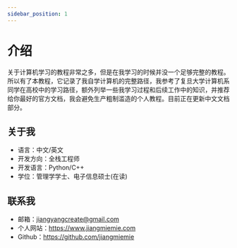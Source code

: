 ```yaml
---
sidebar_position: 1
---
```



# 介绍

关于计算机学习的教程非常之多，但是在我学习的时候并没一个足够完整的教程。所以有了本教程，它记录了我自学计算机的完整路径，我参考了复旦大学计算机系同学在高校中的学习路径，额外列举一些我学习过程和后续工作中的知识，并推荐给你最好的官方文档，我会避免生产粗制滥造的个人教程。目前正在更新中文文档部分。

## 关于我

- 语言：中文/英文
- 开发方向：全栈工程师
- 开发语言：Python/C++
- 学位：管理学学士、电子信息硕士(在读)

## 联系我

- 邮箱：jiangyangcreate@gmail.com
- 个人网站：https://www.jiangmiemie.com
- Github：https://github.com/jiangmiemie